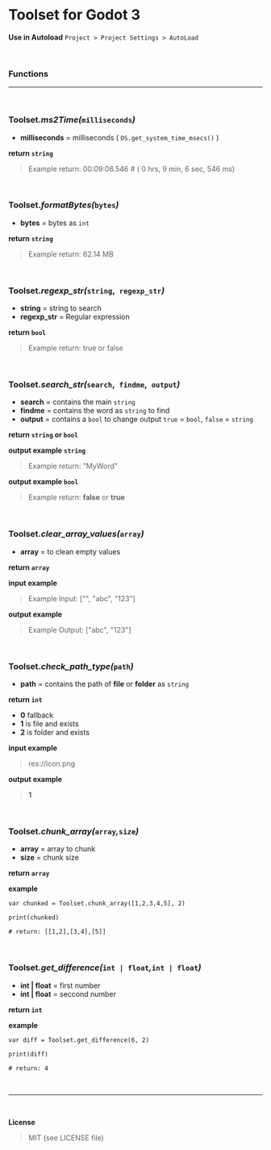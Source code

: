 # Toolset for Godot 3

**Use in Autoload** `Project > Project Settings > AutoLoad`

<br />

### Functions

___

<br />

### **Toolset._ms2Time(_`milliseconds`_)_**

+ **milliseconds** = milliseconds ( `OS.get_system_time_msecs()` )

**return `string`**
> Example return: 00:09:06.546  # ( 0 hrs, 9 min, 6 sec, 546 ms)

<br />

### **Toolset._formatBytes(_`bytes`_)_**

+ **bytes** = bytes as `int`

**return `string`**
> Example return: 62.14 MB

<br />

### **Toolset._regexp_str(_`string`__,__` regexp_str`_)_**

+ **string** = string to search
+ **regexp_str** = Regular expression

**return `bool`**
> Example return: true or false

<br />

### **Toolset._search_str(_`search`__,__` findme`__,__` output`_)_**

+ **search** = contains the main `string`
+ **findme** = contains the word as `string` to find
+ **output** = contains a `bool` to change output `true` = `bool`, `false` = `string`

**return `string` or `bool`**

**output example `string`**
> Example return: "MyWord"

**output example `bool`**
> Example return: **false** or **true**

<br />

### **Toolset._clear_array_values(_`array`_)_**

+ **array** = to clean empty values

**return `array`**

**input example**
> Example Input: ["", "abc", "123"]

**output example**
> Example Output: ["abc", "123"]

<br />

### **Toolset._check_path_type(_`path`_)_**

+ **path** = contains the path of **file** or **folder** as `string`

**return `int`**
+ **0** fallback
+ **1** is file and exists
+ **2** is folder and exists

**input example**
> res://icon.png

**output example**
> **1**

<br />

### **Toolset._chunk_array(_`array`_,_`size`_)_**

+ **array** = array to chunk
+ **size** = chunk size

**return `array`**

**example**

```
var chunked = Toolset.chunk_array([1,2,3,4,5], 2)

print(chunked)

# return: [[1,2],[3,4],[5]]
```

<br />

### **Toolset._get_difference(_`int | float`_,_`int | float`_)_**

+ **int | float** = first number
+ **int | float** = seccond number

**return `int`**

**example**

```
var diff = Toolset.get_difference(6, 2)

print(diff)

# return: 4
```

<br />

___

<br />

**License**

> MIT (see LICENSE file)

